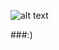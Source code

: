 ![alt text](https://user-images.githubusercontent.com/80408060/150681520-f1016f03-73be-43ae-9558-3fe70088707b.png)

###:)
